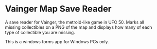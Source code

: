 # Vainger Map Save Reader

A save reader for Vainger, the metroid-like game in UFO 50. Marks all missing collectibles on a PNG of the map and displays how many of each type of collectible you are missing.

This is a windows forms app for Windows PCs only.